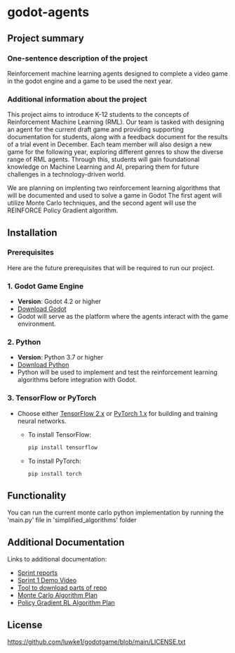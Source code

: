 # godot-agents

## Project summary

### One-sentence description of the project

Reinforcement machine learning agents designed to complete a video game in the godot engine and a game to be used the next year.

### Additional information about the project

This project aims to introduce K-12 students to the concepts of Reinforcement Machine Learning (RML). Our team is tasked with designing an agent for the current draft game and providing supporting documentation for students, along with a feedback document for the results of a trial event in December. Each team member will also design a new game for the following year, exploring different genres to show the diverse range of RML agents. Through this, students will gain foundational knowledge on Machine Learning and AI, preparing them for future challenges in a technology-driven world.

We are planning on implenting two reinforcement learning algorithms that will be documented and used to solve a game in Godot
The first agent will utilize Monte Carlo techniques, and the second agent will use the REINFORCE Policy Gradient algorithm.

## Installation

### Prerequisites

Here are the future prerequisites that will be required to run our project.

### 1. Godot Game Engine
- **Version**: Godot 4.2 or higher
- [Download Godot](https://godotengine.org/download)
- Godot will serve as the platform where the agents interact with the game environment.

### 2. Python
- **Version**: Python 3.7 or higher
- [Download Python](https://www.python.org/downloads/)
- Python will be used to implement and test the reinforcement learning algorithms before integration with Godot.

### 3. TensorFlow or PyTorch
- Choose either [TensorFlow 2.x](https://www.tensorflow.org/install) or [PyTorch 1.x](https://pytorch.org/get-started/locally) for building and training neural networks.
  
  - To install TensorFlow:
    ```bash
    pip install tensorflow
    ```
  - To install PyTorch:
    ```bash
    pip install torch
    ```


## Functionality

You can run the current monte carlo python implementation by running the 'main.py' file in 'simplified_algorithms' folder



## Additional Documentation

Links to additional documentation:
  * [Sprint reports](https://github.com/luwke1/godot-agents/blob/3494a113362c707e003035cf26cbd5e27b47e756/sprint_reports/sprint_report_1.md)
  * [Sprint 1 Demo Video](https://youtu.be/SGdJZU3_xYI?si=VPmMmzRrqxQv_Naq)
  * [Tool to download parts of repo](https://download-directory.github.io/)
  * [Monte Carlo Algorithm Plan](https://github.com/luwke1/godot-agents/blob/1aa3249474b57a4cf5946ac0ab5104ab33a1ddd6/simplified_algorithms/Monte%20Carlo%20algorithm.pdf)
  * [Policy Gradient RL Algorithm Plan](https://github.com/luwke1/godot-agents/blob/1aa3249474b57a4cf5946ac0ab5104ab33a1ddd6/simplified_algorithms/Policy%20Gradient%20RL%20Agent%20Plan%20(1).pdf)



## License

https://github.com/luwke1/godotgame/blob/main/LICENSE.txt
